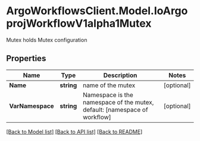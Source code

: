 # ArgoWorkflowsClient.Model.IoArgoprojWorkflowV1alpha1Mutex
Mutex holds Mutex configuration

## Properties

Name | Type | Description | Notes
------------ | ------------- | ------------- | -------------
**Name** | **string** | name of the mutex | [optional] 
**VarNamespace** | **string** | Namespace is the namespace of the mutex, default: [namespace of workflow] | [optional] 

[[Back to Model list]](../README.md#documentation-for-models) [[Back to API list]](../README.md#documentation-for-api-endpoints) [[Back to README]](../README.md)

